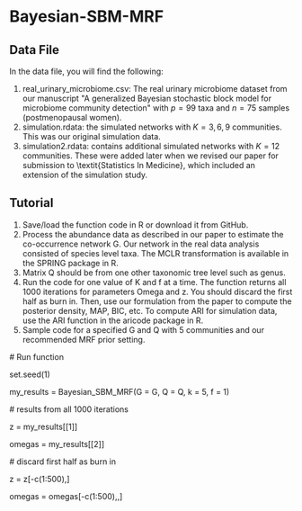 # Bayesian-SBM-MRF
## Data File

In the data file, you will find the following:

1.  real_urinary_microbiome.csv: The real urinary microbiome dataset from our manuscript "A generalized Bayesian stochastic block model for microbiome community detection" with $p=99$ taxa and $n=75$ samples (postmenopausal women).
2.  simulation.rdata: the simulated networks with $K=3,6,9$ communities.  This was our original simulation data.
3.  simulation2.rdata: contains additional simulated networks with $K=12$ communities.  These were added later when we revised our paper for submission to \textit{Statistics In Medicine}, which included an extension of the simulation study.  

## Tutorial

1. Save/load the function code in R or download it from GitHub.
2. Process the abundance data as described in our paper to estimate the co-occurrence network G. Our network in the real data analysis consisted of species level taxa. The MCLR transformation is available in the SPRING package in R.
3. Matrix Q should be from one other taxonomic tree level such as genus.
4. Run the code for one value of K and f at a time. The function returns all 1000 iterations for parameters Omega and z. You should discard the first half as burn in. Then, use our formulation from the paper to compute the posterior density, MAP, BIC, etc. To compute ARI for simulation data, use the ARI function in the aricode package in R.
5. Sample code for a specified G and Q with 5 communities and our recommended MRF prior setting.

\# Run function

set.seed(1)

my_results = Bayesian_SBM_MRF(G = G, 
                              Q = Q, 
                              k = 5, 
                              f = 1)

\# results from all 1000 iterations

z = my_results[[1]]

omegas = my_results[[2]]

\# discard first half as burn in

z = z[-c(1:500),]

omegas = omegas[-c(1:500),,]

